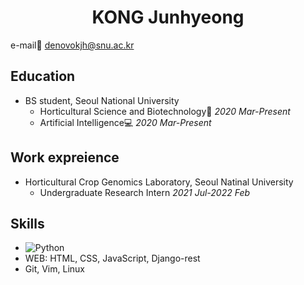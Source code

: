 <div align="center"><h1>KONG Junhyeong</h1></div>

e-mail:e-mail: denovokjh@snu.ac.kr

## Education
- BS student, Seoul National University
  * Horticultural Science and Biotechnology:blossom:  *2020 Mar-Present*
  * Artificial Intelligence:computer:  *2020 Mar-Present*

## Work expreience
- Horticultural Crop Genomics Laboratory, Seoul Natinal University
  * Undergraduate Research Intern  *2021 Jul-2022 Feb*

## Skills
- <img alt = "Python" src = "https://imgs.shields.io/badge/Python-#3776AB"></img>
- WEB: HTML, CSS, JavaScript, Django-rest
- Git, Vim, Linux

<!--
### Hi there 👋
**Junhyeong02/Junhyeong02** is a ✨ _special_ ✨ repository because its `README.md` (this file) appears on your GitHub profile.

Here are some ideas to get you started:

- 🔭 I’m currently working on ...
- 🌱 I’m currently learning ...
- 👯 I’m looking to collaborate on ...
- 🤔 I’m looking for help with ...
- 💬 Ask me about ...
- 📫 How to reach me: ...
- 😄 Pronouns: ...
- ⚡ Fun fact: ...
-->
